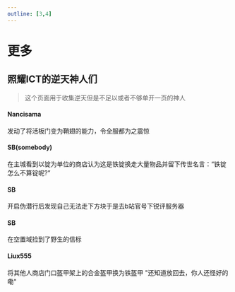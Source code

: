 ```yaml
---
outline: [3,4]
---
```


# 更多

## 照耀ICT的逆天神人们

> 这个页面用于收集逆天但是不足以或者不够单开一页的神人

#### Nancisama 

发动了将活板门变为鞘翅的能力，令全服都为之震惊

#### SB(somebody)

在主城看到以锭为单位的商店认为这是铁锭换走大量物品并留下传世名言：“铁锭怎么不算锭呢?”

#### SB

开启伪潜行后发现自己无法走下方块于是去b站官号下锐评服务器

#### SB

在空置域捡到了野生的信标

#### Liux555

将其他人商店门口盔甲架上的合金盔甲换为铁盔甲   "还知道放回去，你人还怪好的嘞"